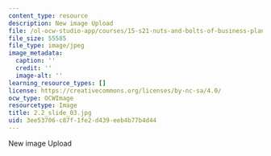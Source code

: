 ```yaml
---
content_type: resource
description: New image Upload
file: /ol-ocw-studio-app/courses/15-s21-nuts-and-bolts-of-business-plans-january-iap-2014/3ee53706c87f1fe2d439eeb4b77b4d44_2.2_slide_03.jpg
file_size: 55585
file_type: image/jpeg
image_metadata:
  caption: ''
  credit: ''
  image-alt: ''
learning_resource_types: []
license: https://creativecommons.org/licenses/by-nc-sa/4.0/
ocw_type: OCWImage
resourcetype: Image
title: 2.2_slide_03.jpg
uid: 3ee53706-c87f-1fe2-d439-eeb4b77b4d44
---
```

New image Upload